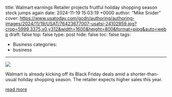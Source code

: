 title: Walmart earnings Retailer projects fruitful holiday shopping season stock jumps again
date: 2024-11-19 15:03:19 +0000
author: "Mike Snider"
cover: https://www.usatoday.com/gcdn/authoring/authoring-images/2024/11/19/USAT/76423677007-usatsi-24102859.jpg?crop=5999,3375,x0,y312&width=1600&height=800&format=pjpg&auto=webp
draft: false
top: false
type: post
hide: false
toc: false
tags:
  - Business
categories:
  - business
---

![](https://www.usatoday.com/gcdn/authoring/authoring-images/2024/11/19/USAT/76423677007-usatsi-24102859.jpg?crop=5999,3375,x0,y312&width=1600&height=800&format=pjpg&auto=webp)

Walmart is already kicking off its Black Friday deals amid a shorter-than-usual holiday shopping season. The retailer expects higher sales this year.

[read more](https://www.usatoday.com/story/money/2024/11/19/walmart-earnings-third-quarter/76309347007/)
